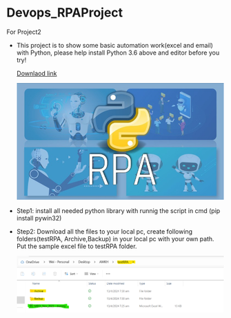 # Devops_RPAProject
For Project2
* This project is to show some basic automation work(excel and email) with Python, please help install Python 3.6 above and editor before you try!

  [Downlaod link](https://www.python.org/downloads/)
  
  ![](img0.jpg)

* Step1: install all needed python library with runnig the script in cmd (pip install pywin32)

  
* Step2: Download all the files to your local pc, create following folders(testRPA, Archive,Backup) in your local pc with your own path. Put the sample excel file to testRPA folder.
  
  ![](img1.png)
  
  
